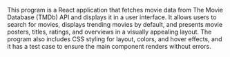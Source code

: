 This program is a React application that fetches movie data from The Movie Database (TMDb) API and displays it in a user interface. It allows users to search for movies, displays trending movies by default, and presents movie posters, titles, ratings, and overviews in a visually appealing layout. The program also includes CSS styling for layout, colors, and hover effects, and it has a test case to ensure the main component renders without errors.
